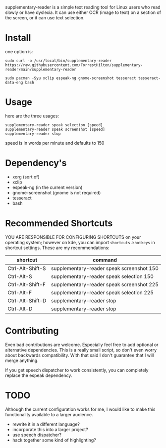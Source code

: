 supplementary-reader is a simple text reading tool for Linux users who read slowly or have dyslexia. It can use either OCR (image to text) on a section of the screen, or it can use text selection. 


# Install #

one option is:

```
sudo curl -o /usr/local/bin/supplementary-reader https://raw.githubusercontent.com/ForrestHilton/supplementary-reader/main/supplementary-reader 

sudo pacman -Syu xclip espeak-ng gnome-screenshot tesseract tesseract-data-eng bash 
```

# Usage #
here are the three usages: 

```
supplementary-reader speak selection [speed]
supplementary-reader speak screenshot [speed]
supplementary-reader stop
```
speed is in words per minute and defaults to 150

# Dependency's #

* xorg (sort of)
* xclip
* espeak-ng (in the current version)
* gnome-screenshot (gnome is not required)
* tesseract
* bash

# Recommended Shortcuts #

YOU ARE RESPONSIBLE FOR CONFIGURING SHORTCUTS on your operating system; however on kde, you can import `shortcuts.khotkeys` in shortcut settings. These are my recommendations:

| shortcut             | command                                       |
| -------------------- | --------------------------------------------- |
| Ctrl-Alt-Shift-S     | supplementary-reader speak screenshot 150     |
| Ctrl-Alt-S           | supplementary-reader speak selection 150      |
| Ctrl-Alt-Shift-F     | supplementary-reader speak screenshot 225     |
| Ctrl-Alt-F           | supplementary-reader speak selection 225      |
| Ctrl-Alt-Shift-D     | supplementary-reader stop                     |
| Ctrl-Alt-D           | supplementary-reader stop                     |

# Contributing #

Even bad contributions are welcome. Especially feel free to add optional or alternative dependencies. This is a really small script, so don't even worry about backwards compatibility. With that said I don't guarantee that I will merge anything. 

If you get speech dispatcher to work consistently, you can completely replace the espeak dependency.

# TODO #

Although the current configuration works for me, I would like to make this functionality available to a larger audience.
* rewrite it in a different language?
* incorporate this into a larger project?
* use speech dispatcher?
* hack together some kind of highlighting?  
